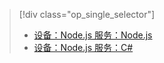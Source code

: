 > [!div class="op_single_selector"]
> * [设备：Node.js 服务：Node.js](../articles/iot-hub/iot-hub-node-node-schedule-jobs.md)
> * [设备：Node.js 服务：C#](../articles/iot-hub/iot-hub-csharp-node-schedule-jobs.md)